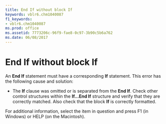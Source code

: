 ```yaml
---
title: End If without block If
keywords: vblr6.chm1040087
f1_keywords:
- vblr6.chm1040087
ms.prod: office
ms.assetid: 7773206c-96f9-fae8-0c97-3b90c5b6a762
ms.date: 06/08/2017
---
```



# End If without block If

An **End If** statement must have a corresponding **If** statement. This error has the following cause and solution:



- The **If** clause was omitted or is separated from the **End If**. Check other control structures within the **If...End If** structure and verify that they are correctly matched. Also check that the block **If** is correctly formatted.
    

For additional information, select the item in question and press F1 (in Windows) or HELP (on the Macintosh).

